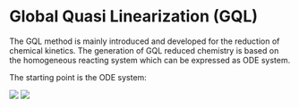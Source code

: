 # Global Quasi Linearization (GQL)

The GQL method is mainly introduced and developed for the reduction of chemical kinetics. The generation of GQL reduced chemistry is based on the homogeneous reacting system which can be expressed as ODE system.

The starting point is the ODE system:

<img src="https://render.githubusercontent.com/render/math?math=\frac{\text{d}\psi_1}{\text{d}t}=-\psi_1">

<img src="https://render.githubusercontent.com/render/math?math=\frac{\text{d}\psi_2}{\text{d}t}=- \gamma \psi_2 %2B \frac{(\gamma-1)\psi_1 %2B \gamma \psi_1^2}{(1 %2B \psi_1)^2}">

